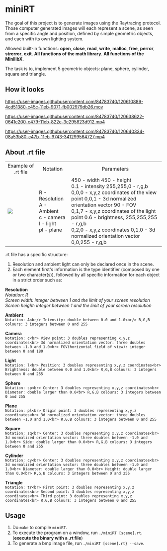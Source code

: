 # miniRT
The goal of this project is to generate images using the Raytracing protocol. Those computer generated images will each represent a scene, as seen from a specific angle and position, defined by simple geometric objects, and each with its own lighting system.

Allowed built-in functions: **open**, **close**, **read**, **write**, **malloc**, **free**, **perror**, **strerror**, **exit**. **All functions of the math library**. **All functions of the MinilibX**.

The task is to, implement 5 geometric objects: plane, sphere, cylinder, square and triangle.

## How it looks

https://user-images.githubusercontent.com/84783740/120610889-4cd51380-c45c-11eb-9071-fb002979db26.mov

https://user-images.githubusercontent.com/84783740/120638622-0641e200-c479-11eb-822e-3c295823d912.mp4

https://user-images.githubusercontent.com/84783740/120640334-08a53b80-c47b-11eb-9743-341299564727.mp4


## About .rt file

<table>
  <tr>
    <td align="center">Example of .rt file</td>
    <td align="center">Notation</td>
    <td align="center">Parameters</td>
  </tr>
  <tr>
    <td><img src="https://user-images.githubusercontent.com/84783740/120661441-f1714880-c490-11eb-85df-ebe3dd03dcdb.png"></td>
    <td>R - Resolution<br>A - Ambient<br>c - camera<br>l - light<br>pl - plane</td>
    <td>450 - width 450 - height<br>0.1 - intensity 255,255,0 - r,g,b<br>0,0,0 - x,y,z coordinates of the view point
        0,0,1 - 3d normalized orientation vector 90 - FOV<br>0,1,7 - x,y,z coordinates of the light point 
        0.6 - brightness, 255,255,255 - r,g,b<br>0,2,0 - x,y,z coordinates 0,1,0 - 3d normalized orientation vector 
        0,0,255 - r,g,b</td>
  </tr>
</table>

.rt file has a specific structure:

1) Resolution and ambient light can only be declared once in the scene.
2) Each element first's information is the type identifier (composed by one or two character(s)), followed by all specific information for each object in a strict order such as:

**Resolution** <br>
*Notation: R* <br>
*Screen width: integer between 1 and the limit of your screen resolution*<br>
*Screen height: integer between 1 and the limit of your screen resolution*<br>

**Ambient**<br>
`Notation: A<br/>
Intensity: double between 0.0 and 1.0<br/>
R,G,B colours: 3 integers between 0 and 255`<br/>

**Camera**<br>
`Notation: c<br>
View point: 3 doubles representing x,y,z coordinates<br>
3d normalized orientation vector: three doubles between -1.0 and 1.0<br>
FOV(horizontal field of view): integer between 0 and 180`<br>

**Light**<br>
`Notation: l<br>
Position: 3 doubles representing x,y,z coordinates<br>
Brightness: double between 0.0 and 1.0<br>
R,G,B colours: 3 integers between 0 and 255`<br>

**Sphere**<br>
`Notation: sp<br>
Center: 3 doubles representing x,y,z coordinates<br>
Diameter: double larger than 0.0<br>
R,G,B colours: 3 integers between 0 and 255`<br>

**Plane**<br>
`Notation: pl<br>
Origin point: 3 doubles representing x,y,z coordinates<br>
3d normalized orientation vector: three doubles between -1.0 and 1.0<br>
R,G,B colours: 3 integers between 0 and 255`<br>

**Square**<br>
`Notation: sq<br>
Center: 3 doubles representing x,y,z coordinates<br>
3d normalized orientation vector: three doubles between -1.0 and 1.0<br>
Side: double larger than 0.0<br>
R,G,B colours: 3 integers between 0 and 255`<br>

**Cylinder**<br>
`Notation: cy<br>
Center: 3 doubles representing x,y,z coordinates<br>
3d normalized orientation vector: three doubles between -1.0 and 1.0<br>
Diameter: double larger than 0.0<br>
Height: double larger than 0.0<br>
R,G,B colours: 3 integers between 0 and 255`<br>

**Triangle**<br>
`Notation: tr<br>
First point: 3 doubles representing x,y,z coordinates<br>
Second point: 3 doubles representing x,y,z coordinates<br>
Third point: 3 doubles representing x,y,z coordinates<br>
R,G,B colours: 3 integers between 0 and 255`<br>

## Usage
1) Do `make` to compile `miniRT`.
2) To execute the program on a window, run `./miniRT [scene].rt`. (**execute the binary with a .rt file**)
3) To generate a bmp image file, run `./miniRT [scene].rt} --save`. 

